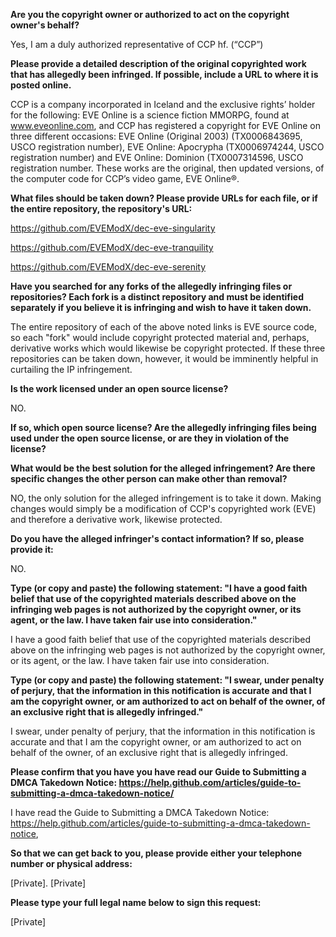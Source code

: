 **Are you the copyright owner or authorized to act on the copyright owner's behalf?**

Yes, I am a duly authorized representative of CCP hf. (“CCP”)

**Please provide a detailed description of the original copyrighted work that has allegedly been infringed. If possible, include a URL to where it is posted online.**

CCP is a company incorporated in Iceland and the exclusive rights’ holder for the following: EVE Online is a science fiction MMORPG, found at www.eveonline.com, and CCP has registered a copyright for EVE Online on three different occasions: EVE Online (Original 2003) (TX0006843695, USCO registration number), EVE Online: Apocrypha (TX0006974244, USCO registration number) and EVE Online: Dominion (TX0007314596, USCO registration number. These works are the original, then updated versions, of the computer code for CCP’s video game, EVE Online®.

**What files should be taken down? Please provide URLs for each file, or if the entire repository, the repository's URL:**

https://github.com/EVEModX/dec-eve-singularity

https://github.com/EVEModX/dec-eve-tranquility

https://github.com/EVEModX/dec-eve-serenity

**Have you searched for any forks of the allegedly infringing files or repositories? Each fork is a distinct repository and must be identified separately if you believe it is infringing and wish to have it taken down.** 

The entire repository of each of the above noted links is EVE source code, so each "fork" would include copyright protected material and, perhaps, derivative works which would likewise be copyright protected. If these three repositories can be taken down, however, it would be imminently helpful in curtailing the IP infringement.

**Is the work licensed under an open source license?**

NO. 

**If so, which open source license? Are the allegedly infringing files being used under the open source license, or are they in violation of the license?**

**What would be the best solution for the alleged infringement? Are there specific changes the other person can make other than removal?**

NO, the only solution for the alleged infringement is to take it down. Making changes would simply be a modification of CCP's copyrighted work (EVE) and therefore a derivative work, likewise protected.

**Do you have the alleged infringer's contact information? If so, please provide it:**

NO.

**Type (or copy and paste) the following statement: "I have a good faith belief that use of the copyrighted materials described above on the infringing web pages is not authorized by the copyright owner, or its agent, or the law. I have taken fair use into consideration."**

I have a good faith belief that use of the copyrighted materials described above on the infringing web pages is not authorized by the copyright owner, or its agent, or the law. I have taken fair use into consideration.

**Type (or copy and paste) the following statement: "I swear, under penalty of perjury, that the information in this notification is accurate and that I am the copyright owner, or am authorized to act on behalf of the owner, of an exclusive right that is allegedly infringed."**

I swear, under penalty of perjury, that the information in this notification is accurate and that I am the copyright owner, or am authorized to act on behalf of the owner, of an exclusive right that is allegedly infringed.

**Please confirm that you have you have read our Guide to Submitting a DMCA Takedown Notice: https://help.github.com/articles/guide-to-submitting-a-dmca-takedown-notice/**

I have read the Guide to Submitting a DMCA Takedown Notice: https://help.github.com/articles/guide-to-submitting-a-dmca-takedown-notice,

**So that we can get back to you, please provide either your telephone number or physical address:**

[Private]. [Private]

**Please type your full legal name below to sign this request:**

[Private]
